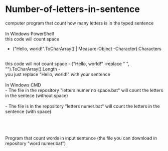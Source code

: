 # Number-of-letters-in-sentence
computer program that count how many letters is in the typed sentence
<br>
<br>
In Windows PowerShell
<br>
this code will count space
<br>
- ("Hello, world!".ToCharArray() | Measure-Object -Character).Characters
<br>
this code will not count space
- ("Hello, world!" -replace " ", "").ToCharArray().Length
- <br>
you just replace "Hello, world!" with your sentence
<br>
<br>
In Windows CMD
<br>
- The file in the repository "letters numer no space.bat" will count the letters in the sentece (without space)
<br>
<br>
- The file is in the repository "letters numer.bat" will count the letters in the sentence (with space)
<br>
<br>
<br>
<br>
<br>
Program that count words in input sentence (the file you can download in repository "word numer.bat")
